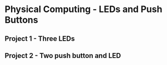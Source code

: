 # Physical Computing - LEDs and Push Buttons

## Project 1 - Three LEDs


## Project 2 - Two push button and LED